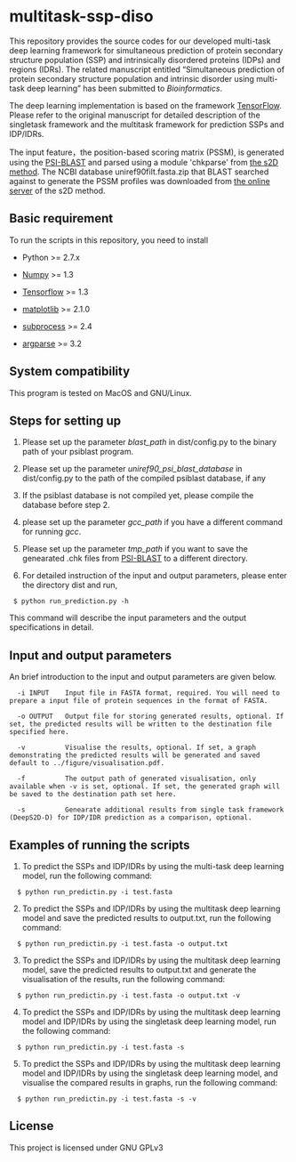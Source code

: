 # multitask-ssp-diso

This repository provides the source codes for our developed multi-task deep learning framework for simultaneous prediction of protein secondary structure population (SSP) and intrinsically disordered proteins (IDPs) and regions (IDRs). The related manuscript entitled “Simultaneous prediction of protein secondary structure population and intrinsic disorder using multi-task deep learning” has been submitted to *Bioinformatics*.

The deep learning implementation is based on the framework [TensorFlow](https://www.tensorflow.org/install/). Please refer to the original manuscript for detailed description of the singletask framework and the multitask framework for prediction SSPs and IDP/IDRs. 

The input feature，the position-based scoring matrix (PSSM), is generated using the [PSI-BLAST](https://blast.ncbi.nlm.nih.gov/Blast.cgi?CMD=Web&PAGE=Proteins&PROGRAM=blastp&RUN_PSIBLAST=on) and parsed using a module 'chkparse' from [the s2D method](http://www-mvsoftware.ch.cam.ac.uk/index.php/s2D). The NCBI database uniref90filt.fasta.zip that BLAST searched against to generate the PSSM profiles was downloaded from [the online server](http://www-mvsoftware.ch.cam.ac.uk/index.php/s2D) of the s2D method.

## Basic requirement

To run the scripts in this repository, you need to install 

* Python >= 2.7.x

* [Numpy](http://www.numpy.org) >= 1.3

* [Tensorflow](https://www.tensorflow.org/install/) >= 1.3

* [matplotlib](https://matplotlib.org) >= 2.1.0

* [subprocess](https://docs.python.org/2/library/subprocess.html) >= 2.4

* [argparse](https://docs.python.org/3/library/argparse.html) >= 3.2

## System compatibility

This program is tested on MacOS and GNU/Linux. 

## Steps for setting up 

1. Please set up the parameter *blast_path* in dist/config.py to the binary path of your psiblast program. 

2. Please set up the parameter *uniref90_psi_blast_database* in dist/config.py to the path of the compiled psiblast database, if any

3. If the psiblast database is not compiled yet, please compile the database before step 2. 

4. please set up the parameter *gcc_path* if you have a different command for running *gcc*. 

5. Please set up the parameter *tmp_path* if you want to save the genearated .chk files from [PSI-BLAST](https://blast.ncbi.nlm.nih.gov/Blast.cgi?CMD=Web&PAGE=Proteins&PROGRAM=blastp&RUN_PSIBLAST=on) to a different directory. 

6. For detailed instruction of the input and output parameters, please enter the directory dist and run,  

```
 $ python run_prediction.py -h
```
This command will describe the input parameters and the output specifications in detail. 

## Input and output parameters

An brief introduction to the input and output parameters are given below. 

```
  -i INPUT    Input file in FASTA format, required. You will need to prepare a input file of protein sequences in the format of FASTA.

  -o OUTPUT   Output file for storing generated results, optional. If set, the predicted results will be written to the destination file specified here. 

  -v          Visualise the results, optional. If set, a graph demonstrating the predicted results will be generated and saved default to ../figure/visualisation.pdf. 

  -f          The output path of generated visualisation, only available when -v is set, optional. If set, the generated graph will be saved to the destination path set here. 

  -s          Genearate additional results from single task framework (DeepS2D-D) for IDP/IDR prediction as a comparison, optional. 
```


## Examples of running the scripts

1. To predict the SSPs and IDP/IDRs by using the multi-task deep learning model, run the following command:
```
  $ python run_predictin.py -i test.fasta
```

2. To predict the SSPs and IDP/IDRs by using the multitask deep learning model and save the predicted results to output.txt, run the following command:
```
  $ python run_predictin.py -i test.fasta -o output.txt
```

3. To predict the SSPs and IDP/IDRs by using the multitask deep learning model, save the predicted results to output.txt and generate the visualisation of the results, run the following command:
```
  $ python run_predictin.py -i test.fasta -o output.txt -v
```

4. To predict the SSPs and IDP/IDRs by using the multitask deep learning model and IDP/IDRs by using the singletask deep learning model, run the following command:
```
  $ python run_predictin.py -i test.fasta -s
```

5. To predict the SSPs and IDP/IDRs by using the multitask deep learning model and IDP/IDRs by using the singletask deep learning model, and visualise the compared results in graphs, run the following command:
```
  $ python run_predictin.py -i test.fasta -s -v
```

## License
This project is licensed under GNU GPLv3
